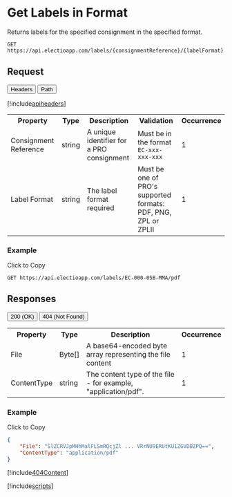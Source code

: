 # Get Labels in Format

Returns labels for the specified consignment in the specified format.

`GET https://api.electioapp.com/labels/{consignmentReference}/{labelFormat}`

## Request

<div class="tab">
    <button class="requestTabLinks" onclick="openRequestTab(event, 'headers')">Headers</button>
    <button class="requestTabLinks" onclick="openRequestTab(event, 'path')" id="defaultRequest">Path</button>
</div>

<div id="headers"  class="requestTabContent">

[!include[apiheaders](../includes/apiheaders.md)]

</div>

<div id="path"  class="requestTabContent">

<table>
    <tr>
        <th>Property</th>
        <th>Type</th>
        <th>Description</th>
        <th>Validation</th>
        <th>Occurrence</th>
    </tr>
    <tr>
        <td>Consignment Reference</td>
        <td>string</td>
        <td>A unique identifier for a PRO consignment </td>
        <td>Must be in the format <code>EC-xxx-xxx-xxx</code></td>
        <td>1</td>
    </tr>
    <tr>
        <td>Label Format</td>
        <td>string</td>
        <td>The label format required</td>
        <td>Must be one of PRO's supported formats: PDF, PNG, ZPL or ZPLII</td>
        <td>1</td>
    </tr>
</table> 

<div class="copyheader">

### Example
<div class="copybutton" onclick="CopyToClipboard('requestExample')">Click to Copy</div>

</div>

<div id="requestExample" class="copycontent"onclick="CopyToClipboard('requestExample')">

```
GET https://api.electioapp.com/labels/EC-000-05B-MMA/pdf
```
</div>

</div>

## Responses

<div class="tab">
  <button class="responseTabLinks" onclick="openCity(event, '200')" id="defaultResponse">200 (OK)</button>
  <button class="responseTabLinks" onclick="openCity(event, '404')">404 (Not Found)</button>
</div>

<div id="200"  class="responseTabContent">

<table>
    <tr>
        <th>Property</th>
        <th>Type</th>
        <th>Description</th>
        <th>Occurrence</th>
    </tr>
    <tr>
        <td>File</td>
        <td>Byte[]</td>
        <td>A base64-encoded byte array representing the file content</td>
        <td>1</td>
    </tr>
    <tr>
        <td>ContentType</td>
        <td>string</td>
        <td>The content type of the file - for example, "application/pdf".</td>
        <td>1</td>
    </tr>    
</table> 

<div class="copyheader">
    
<h3>Example</h3>
<div class="copybutton" onclick="CopyToClipboard('200example')">Click to Copy</div>

</div>

<div id="200example" class="copycontent" onclick="CopyToClipboard('200example')">

```json
{
    "File": "SlZCRVJpMHhMalFLSmRQcjZl ... VRrNU9ERUtKU1ZGVDBZPQ==",
    "ContentType": "application/pdf"
}
```
</div>

</div>

<div id="404"  class="responseTabContent">

[!include[404Content](../includes/404Content.md)]

</div>

[!include[scripts](../includes/scripts.md)]